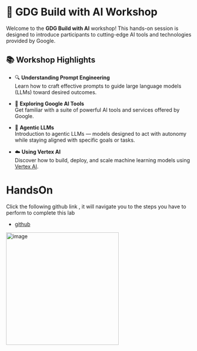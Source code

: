 # 🚀 GDG Build with AI Workshop 

Welcome to the **GDG Build with AI** workshop! This hands-on session is designed to introduce participants to cutting-edge AI tools and technologies provided by Google.

## 📚 Workshop Highlights

- 🔍 **Understanding Prompt Engineering**  
  Learn how to craft effective prompts to guide large language models (LLMs) toward desired outcomes.

- 🤖 **Exploring Google AI Tools**  
  Get familiar with a suite of powerful AI tools and services offered by Google.

- 🧠 **Agentic LLMs**  
  Introduction to agentic LLMs — models designed to act with autonomy while staying aligned with specific goals or tasks.

- ☁️ **Using Vertex AI**  
  Discover how to build, deploy, and scale machine learning models using [Vertex AI](https://cloud.google.com/vertex-ai#common-uses).

# HandsOn

Click the following github link , it will navigate you to the steps you have to perform to complete this lab

- [github](https://github.com/Reshmagvs/gdg_build_with_AI/blob/main/workshop_gdg_prompt_design.ipynb)

<img width="306" alt="image" src="https://github.com/user-attachments/assets/51ef3034-43f0-4b33-b64d-8ab6baae4d3d" />


